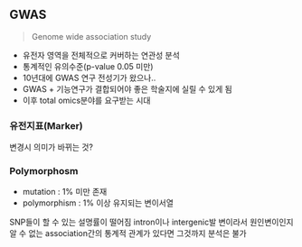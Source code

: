 ## GWAS
> Genome wide association study
- 유전자 영역을 전체적으로 커버하는 연관성 분석
- 통계적인 유의수준(p-value 0.05 미만)
- 10년대에 GWAS 연구 전성기가 왔으나..
- GWAS + 기능연구가 결합되어야 좋은 학술지에 실릴 수 있게 됨
- 이후 total omics분야를 요구받는 시대

### 유전지표(Marker)
변경시 의미가 바뀌는 것?

### Polymorphosm
- mutation : 1% 미만 존재
- polymorphism : 1% 이상 유지되는 변이서열

SNP들이 할 수 있는 설명률이 떨어짐
intron이나 intergenic발 변이라서 원인변이인지 알 수 없는
association간의 통계적 관계가 있다면 그것까지 분석은 불가
